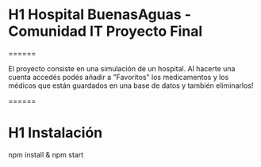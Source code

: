 # H1 Hospital BuenasAguas - Comunidad IT Proyecto Final
======

<p>El proyecto consiste en una simulación de un hospital.
Al hacerte una cuenta accedés podés añadir a "Favoritos" los medicamentos y los médicos que están guardados en una base de datos y también eliminarlos!</p>

======

# H1 Instalación

npm install & npm start